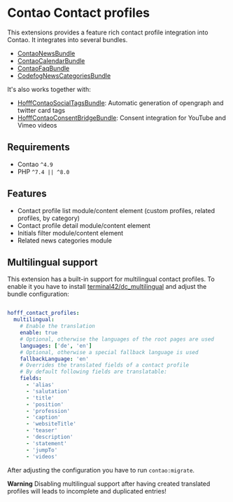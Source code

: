 # Contao Contact profiles

This extensions provides a feature rich contact profile integration into Contao. It integrates into several bundles.

 - [ContaoNewsBundle](https://github.com/contao/news-bundle)
 - [ContaoCalendarBundle](https://github.com/contao/calendar-bundle)
 - [ContaoFaqBundle](https://github.com/contao/faq-bundle)
 - [CodefogNewsCategoriesBundle](https://github.com/codefog/contao-news_categories)

It's also works together with:

 - [HofffContaoSocialTagsBundle](https://github.com/hofff/contao-social-tags/): Automatic generation of opengraph and twitter card tags
 - [HofffContaoConsentBridgeBundle](https://github.com/hofff/contao-consent-bridge): Consent integration for YouTube and Vimeo videos

## Requirements

 - Contao `^4.9`
 - PHP `^7.4 || ^8.0`

## Features

 - Contact profile list module/content element (custom profiles, related profiles, by category)
 - Contact profile detail module/content element
 - Initials filter module/content element
 - Related news categories module

## Multilingual support

This extension has a built-in support for multilingual contact profiles. To enable it you have to install
[terminal42/dc_multilingual](https://github.com/terminal42/contao-DC_Multilingual) and adjust the bundle configuration:

```yaml

hofff_contact_profiles:
  multilingual:
    # Enable the translation
    enable: true
    # Optional, otherwise the languages of the root pages are used
    languages: ['de', 'en']
    # Optional, otherwise a special fallback language is used
    fallbackLanguage: 'en'
    # Overrides the translated fields of a contact profile
    # By default following fields are translatable:
    fields:
      - 'alias'
      - 'salutation'
      - 'title'
      - 'position'
      - 'profession'
      - 'caption'
      - 'websiteTitle'
      - 'teaser'
      - 'description'
      - 'statement'
      - 'jumpTo'
      - 'videos'
```

After adjusting the configuration you have to run `contao:migrate`.

**Warning** Disabling multilingual support after having created translated profiles will leads to incomplete and
duplicated entries!
